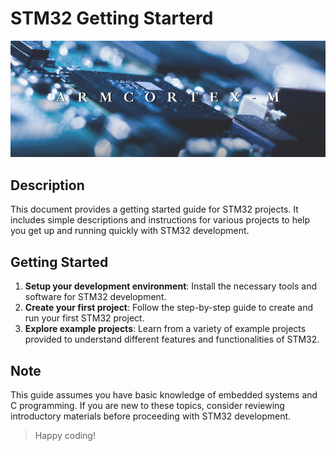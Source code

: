 # STM32 Getting Starterd 

![arm_cortex](./software/resources/cortex.png)

## Description

This document provides a getting started guide for STM32 projects. It includes simple descriptions and instructions for various projects to help you get up and running quickly with STM32 development.




## Getting Started

1. **Setup your development environment**: Install the necessary tools and software for STM32 development.
2. **Create your first project**: Follow the step-by-step guide to create and run your first STM32 project.
3. **Explore example projects**: Learn from a variety of example projects provided to understand different features and functionalities of STM32.

## Note

This guide assumes you have basic knowledge of embedded systems and C programming. If you are new to these topics, consider reviewing introductory materials before proceeding with STM32 development.


> Happy coding!